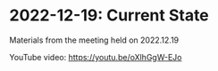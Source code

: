 # 2022-12-19: Current State
Materials from the meeting held on 2022.12.19

YouTube video: https://youtu.be/oXlhGgW-EJo